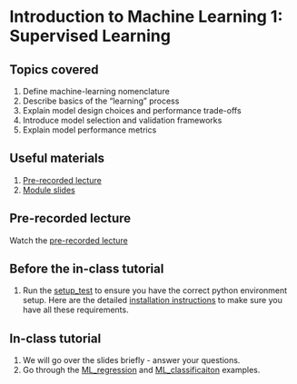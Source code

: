 # Introduction to Machine Learning 1: Supervised Learning

## Topics covered

1. Define machine-learning nomenclature
2. Describe basics of the “learning” process
3. Explain model design choices and performance trade-offs
4. Introduce model selection and validation frameworks
5. Explain model performance metrics

## Useful materials

1. [Pre-recorded lecture](https://drive.google.com/file/d/1DwjA9u5VBguwKINQD0iWzJSXLBRhv4H_/view)
2. [Module slides](https://docs.google.com/presentation/d/1rxR237_F95cfQsA7ZPicQa2w-r-LVOdGwm1xpgosE8o/edit?usp=sharing)

## Pre-recorded lecture

Watch the [pre-recorded lecture](https://drive.google.com/file/d/1DwjA9u5VBguwKINQD0iWzJSXLBRhv4H_/view)

## Before the in-class tutorial

1. Run the [setup_test](lecture-content/env-setup_test.py) to ensure you have
   the correct python environment setup. Here are the detailed
   [installation instructions](https://neurodatascience.github.io/QLS612-Overview/setup.html)
   to make sure you have all these requirements.

## In-class tutorial

1. We will go over the slides briefly - answer your questions.
2. Go through the [ML_regression](???) and [ML_classificaiton](???) examples.
